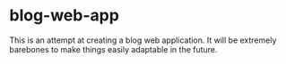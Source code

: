 # blog-web-app
This is an attempt at creating a blog web application. It will be extremely barebones to make things easily adaptable in the future.
